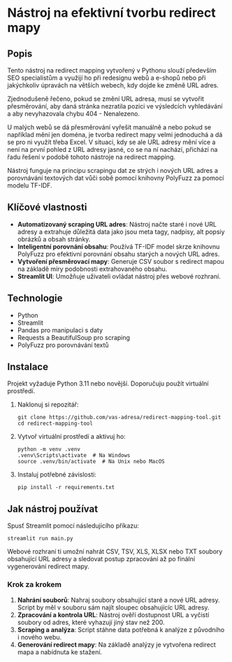 
# Nástroj na efektivní tvorbu redirect mapy

## Popis
Tento nástroj na redirect mapping vytvořený v Pythonu slouží především SEO specialistům a využijí ho při redesignu webů a e-shopů nebo při jakýchkoliv úpravách na větších webech, kdy dojde ke změně URL adres.

Zjednodušeně řečeno, pokud se změní URL adresa, musí se vytvořit přesměrování, aby daná stránka nezratila pozici ve výsledcích vyhledávání a aby nevyhazovala chybu 404 - Nenalezeno.

U malých webů se dá přesměrování vyřešit manuálně a nebo pokud se například mění jen doména, je tvorba redirect mapy velmi jednoduchá a dá se pro ni využít třeba Excel. V situaci, kdy se ale URL adresy mění více a není na první pohled z URL adresy jasné, co se na ní nachází, přichází na řadu řešení v podobě tohoto nástroje na redirect mapping.

Nástroj funguje na principu scrapingu dat ze strých i nových URL adres a porovnávání textových dat vůči sobě pomocí knihovny PolyFuzz za pomocí modelu TF-IDF.

## Klíčové vlastnosti
- **Automatizovaný scraping URL adres**: Nástroj načte staré i nové URL adresy a extrahuje důležitá data jako jsou meta tagy, nadpisy, alt popsiy obrázků a obsah stránky.
- **Inteligentní porovnání obsahu**: Používá TF-IDF model skrze knihovnu PolyFuzz pro efektivní porovnání obsahu starých a nových URL adres.
- **Vytvoření přesměrovací mapy**: Generuje CSV soubor s redirect mapou na základě míry podobnosti extrahovaného obsahu.
- **Streamlit UI**: Umožňuje uživateli ovládat nástroj přes webové rozhraní.

## Technologie
- Python
- Streamlit
- Pandas pro manipulaci s daty
- Requests a BeautifulSoup pro scraping
- PolyFuzz pro porovnávání textů

## Instalace
Projekt vyžaduje Python 3.11 nebo novější. Doporučuju použít virtuální prostředí.

1. Naklonuj si repozitář:
   ```
   git clone https://github.com/vas-adresa/redirect-mapping-tool.git
   cd redirect-mapping-tool
   ```

2. Vytvoř virtuální prostředí a aktivuj ho:
   ```
   python -m venv .venv
   .venv\Scripts\activate  # Na Windows
   source .venv/bin/activate  # Na Unix nebo MacOS
   ```

3. Instaluj potřebné závislosti:
   ```
   pip install -r requirements.txt
   ```

## Jak nástroj používat
Spusť Streamlit pomocí následujícího příkazu:
```
streamlit run main.py
```
Webové rozhraní ti umožní nahrát CSV, TSV, XLS, XLSX nebo TXT soubory obsahující URL adresy a sledovat postup zpracování až po finální vygenerování redirect mapy.

### Krok za krokem
1. **Nahrání souborů**: Nahraj soubory obsahující staré a nové URL adresy. Script by měl v souboru sám najít sloupec obsahujícíc URL adresy.
2. **Zpracování a kontrola URL**: Nástroj ověří dostupnost URL a vyčistí soubory od adres, které vyhazují jiný stav než 200.
3. **Scraping a analýza**: Script stáhne data potřebná k analýze z původního i nového webu.
4. **Generování redirect mapy**: Na základě analýzy je vytvořena redirect mapa a nabídnuta ke stažení.

